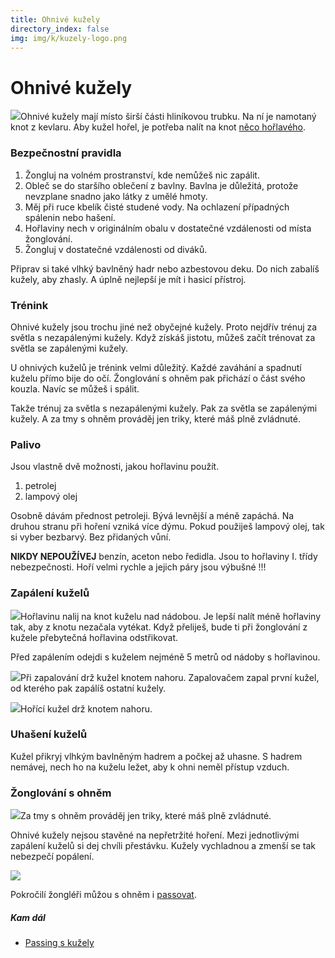 ```yaml
---
title: Ohnivé kužely
directory_index: false
img: img/k/kuzely-logo.png
---
```


# Ohnivé kužely

![](/img/k/kuzely-fire.png)Ohnivé kužely mají místo širší části hliníkovou trubku. Na ní je namotaný knot z kevlaru. Aby kužel hořel, je potřeba nalít na knot [něco hořlavého](#palivo).

### Bezpečnostní pravidla

1. Žongluj na volném prostranství, kde nemůžeš nic zapálit.
2. Obleč se do staršího oblečení z bavlny. Bavlna je důležitá, protože nevzplane snadno jako látky z umělé hmoty.
3. Měj při ruce kbelík čisté studené vody. Na ochlazení případných spálenin nebo hašení.
4. Hořlaviny nech v originálním obalu v dostatečné vzdálenosti od místa žonglování.
5. Žongluj v dostatečné vzdálenosti od diváků.

Připrav si také vlhký bavlněný hadr nebo azbestovou deku. Do nich zabalíš kužely, aby zhasly. A úplně nejlepší je mít i hasicí přístroj.

### Trénink

Ohnivé kužely jsou trochu jiné než obyčejné kužely. Proto nejdřív trénuj za světla s nezapálenými kužely. Když získáš jistotu, můžeš začít trénovat za světla se zapálenými kužely.

U ohnivých kuželů je trénink velmi důležitý. Každé zaváhání a spadnutí kuželu přímo bije do očí. Žonglování s ohněm pak přichází o část svého kouzla. Navíc se můžeš i spálit.

Takže trénuj za světla s nezapálenými kužely. Pak za světla se zapálenými kužely. A za tmy s ohněm prováděj jen triky, které máš plně zvládnuté.

### Palivo

Jsou vlastně dvě možnosti, jakou hořlavinu použít.

1. petrolej
2. lampový olej

Osobně dávám přednost petroleji. Bývá levnější a méně zapáchá. Na druhou stranu při hoření vzniká více dýmu. Pokud použiješ lampový olej, tak si vyber bezbarvý. Bez přidaných vůní.

**NIKDY NEPOUŽÍVEJ** benzín, aceton nebo ředidla. Jsou to hořlaviny I. třídy nebezpečnosti. Hoří velmi rychle a jejich páry jsou výbušné !!!

### Zapálení kuželů

![](/img/k/kuzely-fire-fill.png)Hořlavinu nalij na knot kuželu nad nádobou. Je lepší nalít méně hořlaviny tak, aby z knotu nezačala vytékat. Když přeliješ, bude ti při žonglování z kužele přebytečná hořlavina odstřikovat.

Před zapálením odejdi s kuželem nejméně 5 metrů od nádoby s hořlavinou.

![](/img/k/kuzely-fire-light.png)Při zapalování drž kužel knotem nahoru. Zapalovačem zapal první kužel, od kterého pak zapálíš ostatní kužely.

![](/img/k/kuzely-firea.png)Hořící kužel drž knotem nahoru.

### Uhašení kuželů

Kužel přikryj vlhkým bavlněným hadrem a počkej až uhasne. S hadrem nemávej, nech ho na kuželu ležet, aby k ohni neměl přístup vzduch.

### Žonglování s ohněm

[![](/img/f/fire-1.jpg)](/img/f/fire-1.jpg)Za tmy s ohněm prováděj jen triky, které máš plně zvládnuté.

Ohnivé kužely nejsou stavěné na nepřetržité hoření. Mezi jednotlivými zapálení kuželů si dej chvíli přestávku. Kužely vychladnou a zmenší se tak nebezpečí popálení.

[![](/img/f/fire-2.jpg)](/img/f/fire-2.jpg)

Pokročilí žongléři můžou s ohněm i [passovat](/kuzely/passing/ "Žonglování více lidí").

##### Kam dál

- [Passing s kužely](/kuzely/passing/ "S ohněm jde i passovat")

